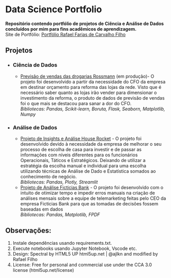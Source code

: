 # Data Science Portfolio
<b>Repositório contendo portfólio de projetos de Ciência e Análise de Dados concluídos por mim para fins acadêmicos de aprendizagem.</b></br>
Site de Portfólio: [Portfólio Rafael Farias de Carvalho Filho](https://rafafaelfilho.github.io/portfolio_projetos/)

## Projetos
- ### Ciência de Dados
	- [Previsão de vendas das drogarias Rossmann]() (em produção)- O projeto foi desenvolvido a partir da necessidade do CFO da empresa em destinar orçamento para reforma das lojas da rede. Visto que é necessário saber quanto as lojas irão vender para dimensionar o investimento da reforma, o produto de dados de previsão de vendas foi o que mais se destacou para sanar a dor do CFO.</br>
	_Bibliotecas: Pandas, Scikit-learn, Boruta, Flask, Seaborn, Matplotlib, Numpy_
- ### Análise de Dados
	- [Projeto de Insights e Análise House Rocket](https://github.com/RafafaelFilho/house_rocket) - O projeto foi desenvolvido devido à necessidade da empresa de melhorar o seu processo de escolha de casa para investir e de passar as informações com níveis diferentes para os funcionários Operacionais, Táticos e Estratégicos. Deixando de utilizar a estratégia da escolha manual e individual para uma escolha utilizando técnicas de Análise de Dado e Estatística somados ao conhecimento de negócio.</br>
	_Bibliotecas: Pandas, Plotly, Streamlit_
	- [Projeto de Análise Ficticias Bank](https://github.com/RafafaelFilho/house_rocket) - O projeto foi desenvolvido com o intuito de otimizar tempo e impedir erros manuais na criação de análises mensais sobre a equipe de telemarketing feitas pelo CEO da empresa Ficticias Bank para que as tomadas de decisões fossem baseadas em dados</br>
	_Bibliotecas: Pandas, Matplotlib, FPDF_

## Observações:
1. Instale dependências usando requirements.txt.
2. Execute notebooks usando Jupyter Notebook, Vscode etc.
3. Design: Spectral by HTML5 UP html5up.net | @ajlkn and modified by Rafael Filho
4. License: Free for personal and commercial use under the CCA 3.0 license (html5up.net/license)